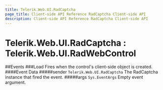 ```yaml
---
title: Telerik.Web.UI.RadCaptcha
page_title: Client-side API Reference RadCaptcha Client-side API
description: Client-side API Reference RadCaptcha Client-side API
---
```


# Telerik.Web.UI.RadCaptcha : Telerik.Web.UI.RadWebControl


##Events
###Load
Fires when the control's client-side object is created.
####Event Data
#####sender `Telerik.Web.UI.RadCaptcha`
The RadCaptcha instance that fired the event.
#####args `Sys.EventArgs`
Empty event argument.
